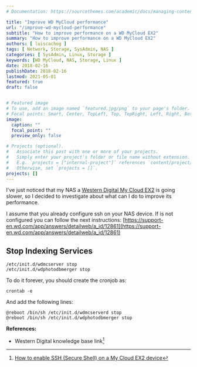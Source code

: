 ```yaml
---
# Documentation: https://sourcethemes.com/academic/docs/managing-content/

title: "Improve WD MyCloud performance"
url: "/improve-wd-mycloud-performance"
subtitle: "How to improve performance on a WD MyCloud EX2"
summary: "How to improve performance on a WD MyCloud EX2"
authors: [ luiscachog ]
tags: [ Network, Storage, SysAdmin, NAS ]
categories: [ SysAdmin, Linux, Storage ]
keywords: [WD MyCloud, NAS, Storage, Linux ]
date: 2018-02-16
publishDate: 2018-02-16
lastmod: 2021-05-01
featured: true
draft: false


# Featured image
# To use, add an image named `featured.jpg/png` to your page's folder.
# Focal points: Smart, Center, TopLeft, Top, TopRight, Left, Right, BottomLeft, Bottom, BottomRight.
image:
  caption: ""
  focal_point: ""
  preview_only: false

# Projects (optional).
#   Associate this post with one or more of your projects.
#   Simply enter your project's folder or file name without extension.
#   E.g. `projects = ["internal-project"]` references `content/project/deep-learning/index.md`.
#   Otherwise, set `projects = []`.
projects: []
---
```


I've just noticed that my NAS a [Western Digital My Cloud EX2](https://www.westerndigital.com/products/network-attached-storage/wd-my-cloud-expert-series-ex2-ultra#WDBVBZ0040JCH-NESN) is going slower,
so I decided to investigate about what can I do to improve its performance.

I assume that you already configure ssh on your NAS device.
If is not configured you can follow the next instructions: [https://support-en.wd.com/app/answers/detailweb/a_id/12861](https://support-en.wd.com/app/answers/detailweb/a_id/12861)

## Stop Indexing Services

```shell
/etc/init.d/wdmcserver stop
/etc/init.d/wdphotodbmerger stop
```

To do it forever, you should create the cronjob as:

```shell
crontab -e
```

And add the following lines:

```shell
@reboot /bin/sh /etc/init.d/wdmcserverd stop
@reboot /bin/sh /etc/init.d/wdphotodbmerger stop
```

**References:**

- Western Digital knowledge base link[^1]

[^1]: [How to enable SSH (Secure Shell) on a My Cloud EX2 device](https://support-en.wd.com/app/answers/detailweb/a_id/12861)
